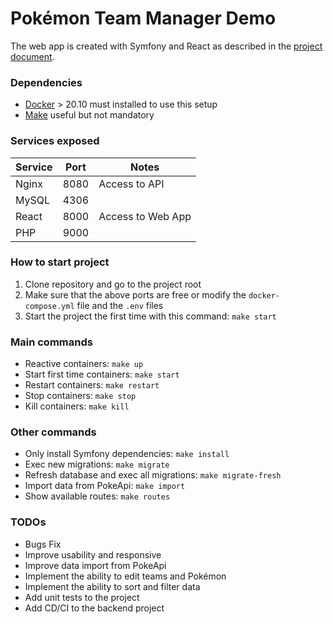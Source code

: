 # Pokémon Team Manager Demo
The web app is created with Symfony and React as described in the [project document](https://docs.google.com/document/d/1m6AE33i7Vr8LMHA5tPVohkbyH4gVvP2HVsjrlnENazY/edit?usp=sharing
).

### Dependencies
- [Docker](https://www.docker.com/get-started) > 20.10 must installed to use this setup
- [Make](https://formulae.brew.sh/formula/make) useful but not mandatory

### Services exposed

| Service | Port | Notes             |
|---------|------|-------------------|
| Nginx   | 8080 | Access to API     |
| MySQL   | 4306 |                   |
| React   | 8000 | Access to Web App |
| PHP     | 9000 |                   |

### How to start project
1. Clone repository and go to the project root
2. Make sure that the above ports are free or modify the `docker-compose.yml` file and the `.env` files
3. Start the project the first time with this command: `make start`

### Main commands
- Reactive containers: `make up`
- Start first time containers: `make start`
- Restart containers: `make restart`
- Stop containers: `make stop`
- Kill containers: `make kill`

### Other commands
- Only install Symfony dependencies: `make install`
- Exec new migrations: `make migrate`
- Refresh database and exec all migrations: `make migrate-fresh`
- Import data from PokeApi: `make import`
- Show available routes: `make routes`

### TODOs
- Bugs Fix
- Improve usability and responsive
- Improve data import from PokeApi
- Implement the ability to edit teams and Pokémon
- Implement the ability to sort and filter data
- Add unit tests to the project
- Add CD/CI to the backend project
